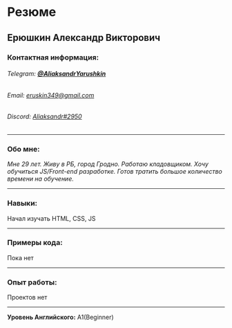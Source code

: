 Резюме
========================
Ерюшкин Александр Викторович
-------------------------

### Контактная информация:
###### Telegram: ***[@AliaksandrYarushkin](https://t.me/AliaksandrYarushkin)***
###### Email: [eruskin349@gmail.com]()
###### Discord: [Aliaksandr#2950]()
***

### Обо мне:

*Мне 29 лет. Живу в РБ, город Гродно. Работаю кладовщиком. Хочу обучиться JS/Front-end разработке. Готов тратить большое количество времени на обучение.*

***

### Навыки:

Начал изучать HTML, CSS, JS

***

### Примеры кода:


Пока нет

***

### Опыт работы:

Проектов нет

***

**Уровень Английского:** A1(Beginner)
